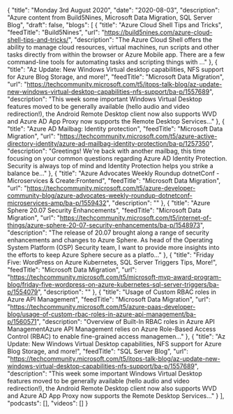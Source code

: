 {
  "title": "Monday 3rd August 2020",
  "date": "2020-08-03",
  "description": "Azure content from Build5Nines, Microsoft Data Migration, SQL Server Blog",
  "draft": false,
  "blogs": [
    {
      "title": "Azure Cloud Shell Tips and Tricks",
      "feedTitle": "Build5Nines",
      "url": "https://build5nines.com/azure-cloud-shell-tips-and-tricks/",
      "description": "The Azure Cloud Shell offers the ability to manage cloud resources, virtual machines, run scripts and other tasks directly from within the browser or Azure Mobile app. There are a few command-line tools for automating tasks and scripting things with ..."
    },
    {
      "title": "Az Update: New Windows Virtual desktop capabilities, NFS support for Azure Blog Storage, and more!",
      "feedTitle": "Microsoft Data Migration",
      "url": "https://techcommunity.microsoft.com/t5/itops-talk-blog/az-update-new-windows-virtual-desktop-capabilities-nfs-support/ba-p/1557689",
      "description": "This week some important Windows Virtual Desktop features moved to be generally available (hello audio and video redirection!), the Android Remote Desktop client now also supports WVD and Azure AD App Proxy now supports the Remote Desktop Services..."
    },
    {
      "title": "Azure AD Mailbag: Identity protection",
      "feedTitle": "Microsoft Data Migration",
      "url": "https://techcommunity.microsoft.com/t5/azure-active-directory-identity/azure-ad-mailbag-identity-protection/ba-p/1257350",
      "description": "Greetings! We're back with another mailbag, this time focusing on your common questions regarding Azure AD Identity Protection. Security is always top of mind and Identity Protection helps you strike a balance be..."
    },
    {
      "title": "Azure Advocates Weekly Roundup dotnetConf - Microservices & Create:Frontend",
      "feedTitle": "Microsoft Data Migration",
      "url": "https://techcommunity.microsoft.com/t5/azure-developer-community-blog/azure-advocates-weekly-roundup-dotnetconf-microservices-amp/ba-p/1559432",
      "description": ""
    },
    {
      "title": "Azure Sphere 20.07 Security Enhancements",
      "feedTitle": "Microsoft Data Migration",
      "url": "https://techcommunity.microsoft.com/t5/internet-of-things/azure-sphere-20-07-security-enhancements/ba-p/1548973",
      "description": "The release of 20.07 brought along a range of security enhancements and changes to Azure Sphere. As head of the Operating System Platform (OSP) Security team, I want to provide more insights into the efforts to keep Azure Sphere secure as a platfo..."
    },
    {
      "title": "Friday Five: WordPress on Azure Kubernetes, SQL Server Triggers Tips, More!",
      "feedTitle": "Microsoft Data Migration",
      "url": "https://techcommunity.microsoft.com/t5/microsoft-mvp-award-program-blog/friday-five-wordpress-on-azure-kubernetes-sql-server-triggers/ba-p/1554079",
      "description": ""
    },
    {
      "title": "Usage of Custom RBAC roles in Azure API Management",
      "feedTitle": "Microsoft Data Migration",
      "url": "https://techcommunity.microsoft.com/t5/azure-paas-developer-blog/usage-of-custom-rbac-roles-in-azure-api-management/ba-p/1560571",
      "description": "Overview of Built-In RBAC roles in Azure API ManagementAzure API Management relies on Azure Role-Based Access Control (RBAC) to enable fine-grained access managemen..."
    },
    {
      "title": "Az Update: New Windows Virtual Desktop capabilities, NFS support for Azure Blog Storage, and more!",
      "feedTitle": "SQL Server Blog",
      "url": "https://techcommunity.microsoft.com/t5/itops-talk-blog/az-update-new-windows-virtual-desktop-capabilities-nfs-support/ba-p/1557689",
      "description": "This week some important Windows Virtual Desktop features moved to be generally available (hello audio and video redirection!), the Android Remote Desktop client now also supports WVD and Azure AD App Proxy now supports the Remote Desktop Services..."
    }
  ],
  "podcasts": [],
  "videos": []
}